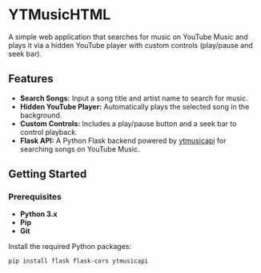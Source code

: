 # YTMusicHTML

A simple web application that searches for music on YouTube Music and plays it via a hidden YouTube player with custom controls (play/pause and seek bar).

## Features

- **Search Songs:** Input a song title and artist name to search for music.
- **Hidden YouTube Player:** Automatically plays the selected song in the background.
- **Custom Controls:** Includes a play/pause button and a seek bar to control playback.
- **Flask API:** A Python Flask backend powered by [ytmusicapi](https://github.com/sigma67/ytmusicapi) for searching songs on YouTube Music.

## Getting Started

### Prerequisites

- **Python 3.x**
- **Pip**
- **Git**

Install the required Python packages:

```bash
pip install flask flask-cors ytmusicapi
